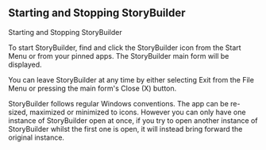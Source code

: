 ## Starting and Stopping StoryBuilder ##
Starting and Stopping StoryBuilder <br/>

To start StoryBuilder, find and click the StoryBuilder icon from the Start Menu or from your pinned apps. The StoryBuilder main form will be displayed. <br/>

You can leave StoryBuilder at any time by either selecting Exit from the File Menu or pressing the main form's Close (X) button.  <br/>

StoryBuilder follows regular Windows conventions.  The app can be re-sized, maximized or minimized to icons. However you can only have one instance of StoryBuilder open at once, if you try to open another instance of StoryBuilder whilst the first one is open, it will instead bring forward the original instance. <br/>

